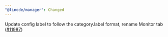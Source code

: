 ```yaml
---
"@linode/manager": Changed
---
```


Update config label to follow the category.label format, rename Monitor tab ([#11987](https://github.com/linode/manager/pull/11987))
